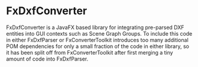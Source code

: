# FxDxfConverter
FxDxfConverter is a JavaFX based library for integrating pre-parsed DXF entities into GUI contexts such as Scene Graph Groups. To include this code in either FxDxfParser or FxConverterToolkit introduces too many additional POM dependencies for only a small fraction of the code in either library, so it has been split off from FxConverterToolkit after first merging a tiny amount of code into FxDxfParser.
